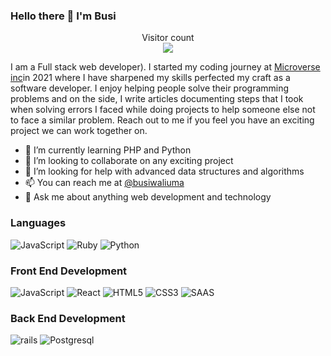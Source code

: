 ### Hello there 👋 I'm Busi
<p align="center"> 
  Visitor count<br>
  <img src="https://profile-counter.glitch.me/Nemwel-Boniface/count.svg" />
</p>

I am a Full stack web developer). I started my coding journey at [Microverse inc](https://www.microverse.org/)in 2021 where I have sharpened my skills perfected my craft as a software developer. I enjoy helping people solve their programming problems and on  the side, I write articles documenting steps that I took when solving errors I faced while doing projects to help someone else not to face a similar problem. Reach out to me if you feel you have an exciting project we can work together on.

- 🌱 I’m currently learning PHP and Python
- 👯 I’m looking to collaborate on any exciting project
- 🤔 I’m looking for help with advanced data structures and algorithms 
- 📫 You can reach me at [@busiwaliuma](https://www.linkedin.com/in/busiwa-liuma/)
- 💬 Ask me about anything web development and technology

### Languages
![JavaScript](https://icongr.am/devicon/javascript-original.svg?size=50&color=currentColor)
![Ruby](https://icongr.am/devicon/ruby-original.svg?size=50&color=currentColor)
![Python](https://icongr.am/devicon/python-original.svg?size=50&color=currentColor)
### Front End Development
![JavaScript](https://icongr.am/devicon/javascript-original.svg?size=50&color=currentColor)
![React](https://icongr.am/devicon/react-original.svg?size=50&color=currentColor)
![HTML5](https://icongr.am/devicon/html5-original.svg?size=50&color=currentColor)
![CSS3](https://icongr.am/devicon/css3-original.svg?size=50&color=currentColor)
![SAAS](https://icongr.am/devicon/sass-original.svg?size=50&color=currentColor)
### Back End Development
![rails](https://icongr.am/devicon/rails-original-wordmark.svg?size=53&color=currentColor)
![Postgresql](https://icongr.am/devicon/postgresql-original.svg?size=50&color=currentColor)


